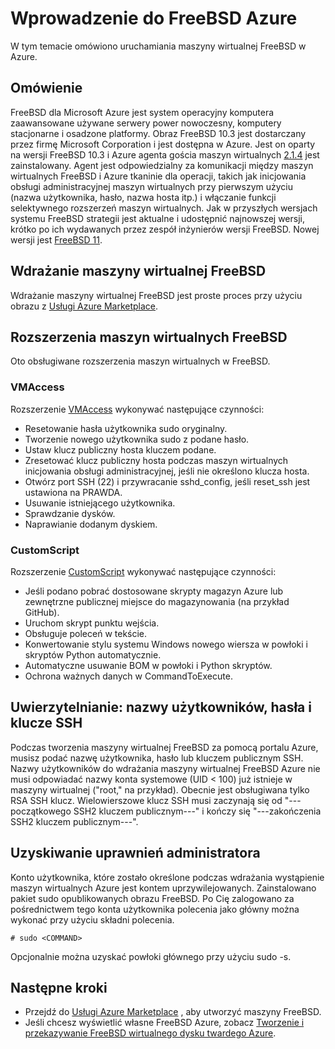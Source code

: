 <properties
   pageTitle="Wprowadzenie do FreeBSD Azure | Microsoft Azure"
   description="Informacje o korzystaniu z maszyn wirtualnych FreeBSD Azure"
   services="virtual-machines-linux"
   documentationCenter=""
   authors="KylieLiang"
   manager="timlt"
   editor=""
   tags="azure-service-management"/>

<tags
   ms.service="virtual-machines-linux"
   ms.devlang="na"
   ms.topic="article"
   ms.tgt_pltfrm="vm-linux"
   ms.workload="infrastructure-services"
   ms.date="08/27/2016"
   ms.author="kyliel"/>

# <a name="introduction-to-freebsd-on-azure"></a>Wprowadzenie do FreeBSD Azure
W tym temacie omówiono uruchamiania maszyny wirtualnej FreeBSD w Azure.

## <a name="overview"></a>Omówienie
FreeBSD dla Microsoft Azure jest system operacyjny komputera zaawansowane używane serwery power nowoczesny, komputery stacjonarne i osadzone platformy. Obraz FreeBSD 10.3 jest dostarczany przez firmę Microsoft Corporation i jest dostępna w Azure. Jest on oparty na wersji FreeBSD 10.3 i Azure agenta gościa maszyn wirtualnych [2.1.4](https://github.com/Azure/WALinuxAgent/releases/tag/v2.1.4) jest zainstalowany. Agent jest odpowiedzialny za komunikacji między maszyn wirtualnych FreeBSD i Azure tkaninie dla operacji, takich jak inicjowania obsługi administracyjnej maszyn wirtualnych przy pierwszym użyciu (nazwa użytkownika, hasło, nazwa hosta itp.) i włączanie funkcji selektywnego rozszerzeń maszyn wirtualnych.
Jak w przyszłych wersjach systemu FreeBSD strategii jest aktualne i udostępnić najnowszej wersji, krótko po ich wydawanych przez zespół inżynierów wersji FreeBSD. Nowej wersji jest [FreeBSD 11](https://www.freebsd.org/releases/11.0R/schedule.html).

## <a name="deploying-a-freebsd-virtual-machine"></a>Wdrażanie maszyny wirtualnej FreeBSD
Wdrażanie maszyny wirtualnej FreeBSD jest proste proces przy użyciu obrazu z [Usługi Azure Marketplace](https://azure.microsoft.com/marketplace/partners/microsoft/freebsd103/).

## <a name="vm-extensions-for-freebsd"></a>Rozszerzenia maszyn wirtualnych FreeBSD
Oto obsługiwane rozszerzenia maszyn wirtualnych w FreeBSD.

### <a name="vmaccess"></a>VMAccess

Rozszerzenie [VMAccess](https://github.com/Azure/azure-linux-extensions/tree/master/VMAccess) wykonywać następujące czynności:

- Resetowanie hasła użytkownika sudo oryginalny.
- Tworzenie nowego użytkownika sudo z podane hasło.
- Ustaw klucz publiczny hosta kluczem podane.
- Zresetować klucz publiczny hosta podczas maszyn wirtualnych inicjowania obsługi administracyjnej, jeśli nie określono klucza hosta.
- Otwórz port SSH (22) i przywracanie sshd_config, jeśli reset_ssh jest ustawiona na PRAWDA.
- Usuwanie istniejącego użytkownika.
- Sprawdzanie dysków.
- Naprawianie dodanym dyskiem.

### <a name="customscript"></a>CustomScript

Rozszerzenie [CustomScript](https://github.com/Azure/azure-linux-extensions/tree/master/CustomScript) wykonywać następujące czynności:

- Jeśli podano pobrać dostosowane skrypty magazyn Azure lub zewnętrzne publicznej miejsce do magazynowania (na przykład GitHub).
- Uruchom skrypt punktu wejścia.
- Obsługuje poleceń w tekście.
- Konwertowanie stylu systemu Windows nowego wiersza w powłoki i skryptów Python automatycznie.
- Automatyczne usuwanie BOM w powłoki i Python skryptów.
- Ochrona ważnych danych w CommandToExecute.

## <a name="authentication-user-names-passwords-and-ssh-keys"></a>Uwierzytelnianie: nazwy użytkowników, hasła i klucze SSH
Podczas tworzenia maszyny wirtualnej FreeBSD za pomocą portalu Azure, musisz podać nazwę użytkownika, hasło lub kluczem publicznym SSH.
Nazwy użytkowników do wdrażania maszyny wirtualnej FreeBSD Azure nie musi odpowiadać nazwy konta systemowe (UID < 100) już istnieje w maszyny wirtualnej ("root," na przykład).
Obecnie jest obsługiwana tylko RSA SSH klucz. Wielowierszowe klucz SSH musi zaczynają się od "---początkowego SSH2 kluczem publicznym---" i kończy się "---zakończenia SSH2 kluczem publicznym---".

## <a name="obtaining-superuser-privileges"></a>Uzyskiwanie uprawnień administratora
Konto użytkownika, które zostało określone podczas wdrażania wystąpienie maszyn wirtualnych Azure jest kontem uprzywilejowanych. Zainstalowano pakiet sudo opublikowanych obrazu FreeBSD.
Po Cię zalogowano za pośrednictwem tego konta użytkownika polecenia jako główny można wykonać przy użyciu składni polecenia.

    # sudo <COMMAND>

Opcjonalnie można uzyskać powłoki głównego przy użyciu sudo -s.

## <a name="next-steps"></a>Następne kroki
- Przejdź do [Usługi Azure Marketplace](https://azure.microsoft.com/marketplace/partners/microsoft/freebsd103/) , aby utworzyć maszyny FreeBSD.
- Jeśli chcesz wyświetlić własne FreeBSD Azure, zobacz [Tworzenie i przekazywanie FreeBSD wirtualnego dysku twardego Azure](../virtual-machines-linux-classic-freebsd-create-upload-vhd.md).
